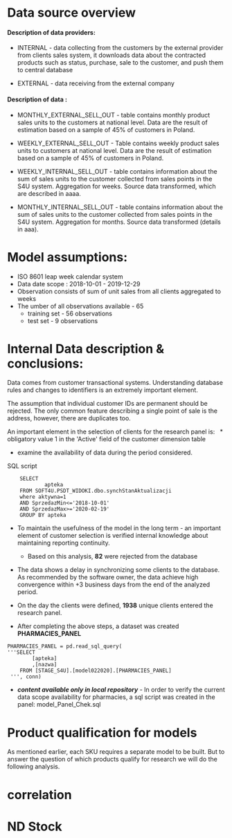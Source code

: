 # Data source overview

#### Description of data providers:
* INTERNAL - data collecting from the customers by the external provider from clients sales system, it downloads data about the contracted products such as status, purchase, sale to the customer, and push them to central database

* EXTERNAL - data receiving from the external company


#### Description of data :
* MONTHLY_EXTERNAL_SELL_OUT - table contains monthly product sales units to the customers at national level. Data are the result of estimation based on a sample of 45% of customers in Poland.
* WEEKLY_EXTERNAL_SELL_OUT - Table contains weekly product sales units to customers at national level. Data are the result of estimation based on a sample of 45% of customers in Poland.

* WEEKLY_INTERNAL_SELL_OUT - table contains information about the sum of sales units to the customer collected from sales points in the S4U system. Aggregation for weeks. Source data transformed, which are described in aaaa. 

* MONTHLY_INTERNAL_SELL_OUT - table contains information about the sum of sales units to the customer collected from sales points in the S4U system. Aggregation for months. Source data transformed (details in aaa).

# Model assumptions:
* ISO 8601 leap week calendar system
* Data date scope : 2018-10-01 - 2019-12-29
* Observation consists of sum of unit sales from all clients aggregated to weeks
* The umber of all observations available - 65
    * training set - 56 observations
    * test set - 9 observations
    
# Internal Data description & conclusions:

Data comes from customer transactional systems. Understanding database rules and changes to identifiers is an extremely important element.

The assumption that individual customer IDs are permanent should be rejected.
The only common feature describing a single point of sale is the address, however, there are duplicates too.

An important element in the selection of clients for the research panel is:
  * obligatory value 1 in the 'Active' field of the customer dimension table 
  * examine the availability of data during the period considered.
  
  SQL script
  
```
    SELECT 
            apteka
    FROM SOFT4U.PSDT_WIDOKI.dbo.synchStanAktualizacji 
    where aktywna=1
    AND SprzedazMin<='2018-10-01' 
    AND SprzedazMax>='2020-02-19'
    GROUP BY apteka
```

* To maintain the usefulness of the model in the long term - an important element of customer selection is verified internal knowledge about maintaining reporting continuity. 
    * Based on this analysis, **82** were rejected from the database

* The data shows a delay in synchronizing some clients to the database. As recommended by the software owner, the data achieve high convergence within +3 business days from the end of the analyzed period.
    
    
* On the day the clients were defined, **1938** unique clients entered the research panel.

* After completing the above steps, a dataset was created **PHARMACIES_PANEL**

```
PHARMACIES_PANEL = pd.read_sql_query(
'''SELECT 
        [apteka]
		,[nazwa]
    FROM [STAGE_S4U].[model022020].[PHARMACIES_PANEL]
 ''', conn)

```

* ***content available only in local repository*** -  In order to verify the current data scope availability for pharmacies, a sql script was created in the panel: model_Panel_Chek.sql

# Product qualification for models
As mentioned earlier, each SKU requires a separate model to be built.
But to answer the question of which products qualify for research we will do the following analysis.

# correlation
# ND Stock
#


